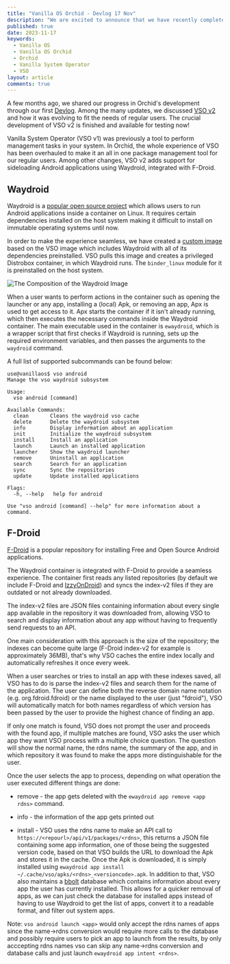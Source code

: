 ```yaml
---
title: "Vanilla OS Orchid - Devlog 17 Nov"
description: "We are excited to announce that we have recently completed the Waydroid integration with F-Droid support in VSO."
published: true
date: 2023-11-17
keywords:
  - Vanilla OS
  - Vanilla OS Orchid
  - Orchid
  - Vanilla System Operator
  - VSO
layout: article
comments: true
---
```


A few months ago, we shared our progress in Orchid's development through our first [Devlog](https://vanillaos.org/blog/article/2023-06-11/vanilla-os-orchid---devlog-11-jun). Among the many updates, we discussed [VSO v2](https://vanillaos.org/blog/article/2023-06-11/vanilla-os-orchid---devlog-11-jun#vso-as-a-system-package-manager) and how it was evolving to fit the needs of regular users. The crucial development of VSO v2 is finished and available for testing now!

Vanilla System Operator (VSO v1) was previously a tool to perform management tasks in your system. In Orchid, the whole experience of VSO has been overhauled to make it an all in one package management tool for our regular users. Among other changes, VSO v2 adds support for sideloading Android applications using Waydroid, integrated with F-Droid.

## Waydroid

Waydroid is a [popular open source project](https://waydro.id) which allows users to run Android applications inside a container on Linux. It requires certain dependencies installed on the host system making it difficult to install on immutable operating systems until now.

In order to make the experience seamless, we have created a [custom image](https://github.com/Vanilla-OS/waydroid-image) based on the VSO image which includes Waydroid with all of its dependencies preinstalled. VSO pulls this image and creates a privileged Distrobox container, in which Waydroid runs. The `binder_linux` module for it is preinstalled on the host system.

![The Composition of the Waydroid Image](/uploads/waydroid-image-composition.png)

When a user wants to perform actions in the container such as opening the launcher or any app, installing a (local) Apk, or removing an app, Apx is used to get access to it. Apx starts the container if it isn't already running, which then executes the necessary commands inside the Waydroid container. The main executable used in the container is `ewaydroid`, which is a wrapper script that first checks if Waydroid is running, sets up the required environment variables, and then passes the arguments to the `waydroid` command.

A full list of supported subcommands can be found below:

```shell
use@vanillaos$ vso android
Manage the vso waydroid subsystem

Usage:
  vso android [command]

Available Commands:
  clean       Cleans the waydroid vso cache
  delete      Delete the waydroid subsystem
  info        Display information about an application
  init        Initialize the waydroid subsystem
  install     Install an application
  launch      Launch an installed application
  launcher    Show the waydroid launcher
  remove      Uninstall an application
  search      Search for an application
  sync        Sync the repositories
  update      Update installed applications

Flags:
  -h, --help   help for android

Use "vso android [command] --help" for more information about a command.
```

## F-Droid

[F-Droid](https://f-droid.org/) is a popular repository for installing Free and Open Source Android applications.

The Waydroid container is integrated with F-Droid to provide a seamless experience. The container first reads any listed repositories (by default we include F-Droid and [IzzyOnDroid](https://apt.izzysoft.de/fdroid/)) and syncs the index-v2 files if they are outdated or not already downloaded.

The index-v2 files are JSON files containing information about every single app available in the repository it was downloaded from, allowing VSO to search and display information about any app without having to frequently send requests to an API.

One main consideration with this approach is the size of the repository; the indexes can become quite large (F-Droid index-v2 for example is approximately 36MB), that's why VSO caches the entire index locally and automatically refreshes it once every week.

When a user searches or tries to install an app with these indexes saved, all VSO has to do is parse the index-v2 files and search them for the name of the application. The user can define both the reverse domain name notation (e.g. org.fdroid.fdroid) or the name displayed to the user (just "fdroid"), VSO will automatically match for both names regardless of which version has been passed by the user to provide the highest chance of finding an app.

If only one match is found, VSO does not prompt the user and proceeds with the found app, if multiple matches are found, VSO asks the user which app they want VSO process with a multiple choice question. The question will show the normal name, the rdns name, the summary of the app, and in which repository it was found to make the apps more distinguishable for the user.

Once the user selects the app to process, depending on what operation the user executed different things are done:

- remove - the app gets deleted with the `ewaydroid app remove <app rdns>` command.

- info - the information of the app gets printed out

- install - VSO uses the rdns name to make an API call to `https://<repourl>/api/v1/packages/<rdns>`, this returns a JSON file containing some app information, one of those being the suggested version code, based on that VSO builds the URL to download the Apk and stores it in the cache. Once the Apk is downloaded, it is simply installed using `ewaydroid app install ~/.cache/vso/apks/<rdns>_<versioncode>.apk`. In addition to that, VSO also maintains a [bbolt](https://pkg.go.dev/go.etcd.io/bbolt) database which contains information about every app the user has currently installed. This allows for a quicker removal of apps, as we can just check the database for installed apps instead of having to use Waydroid to get the list of apps, convert it to a readable format, and filter out system apps.

Note: `vso android launch <app>` would only accept the rdns names of apps since the name->rdns conversion would require more calls to the database and possibly require users to pick an app to launch from the results, by only acccepting rdns names vso can skip any name->rdns conversion and database calls and just launch `ewaydroid app intent <rdns>`.
